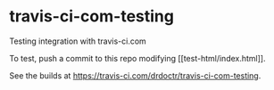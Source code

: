 # travis-ci-com-testing
Testing integration with travis-ci.com

To test, push a commit to this repo modifying [[test-html/index.html]].

See the builds at https://travis-ci.com/drdoctr/travis-ci-com-testing.
